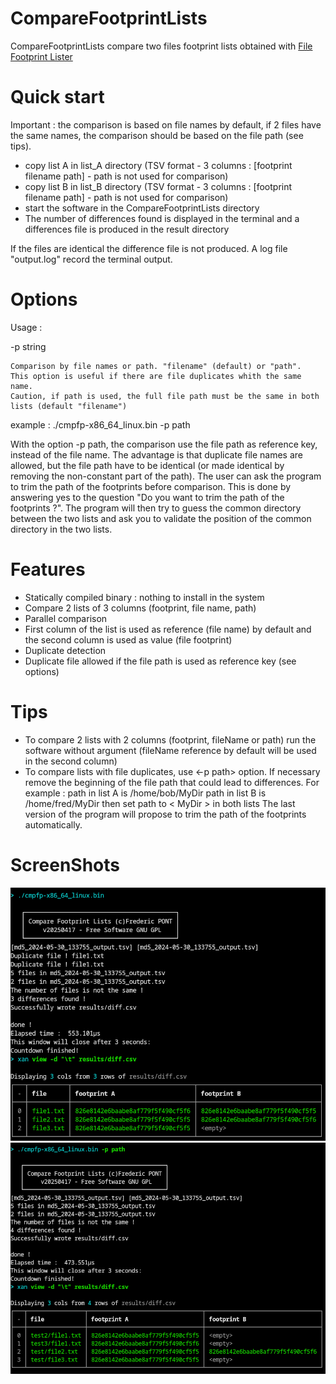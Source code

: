 

#  CompareFootprintLists
CompareFootprintLists compare two files footprint lists obtained with [File Footprint Lister](https://github.com/FredPont/FileFootprintLister)

# Quick start
Important : the comparison is based on file names by default, if 2 files have the same names, the comparison should be based on the file path (see tips).
- copy list A in list_A directory (TSV format - 3 columns : [footprint filename path] - path is not used for comparison)
- copy list B in list_B directory (TSV format - 3 columns : [footprint filename path] - path is not used for comparison)
- start the software in the CompareFootprintLists directory
- The number of differences found is displayed in the terminal and a differences file is produced in the result directory

If the files are identical the difference file is not produced. A log file "output.log" record the terminal output.

# Options
Usage :

  -p string

    Comparison by file names or path. "filename" (default) or "path".
    This option is useful if there are file duplicates whith the same name. 
    Caution, if path is used, the full file path must be the same in both lists (default "filename")

example : ./cmpfp-x86_64_linux.bin -p path

 With the option  -p path, the comparison use the file path as reference key, instead of the file name. The advantage is that duplicate file names are allowed, but the file path have to be identical (or made identical by removing the non-constant part of the path).
 The user can ask the program to trim the path of the footprints before comparison. This is done by answering yes to the question "Do you want to trim the path of the footprints ?". The program will then try to guess the common directory between the two lists and ask you to validate the position of the common directory in the two lists.

# Features
- Statically compiled binary : nothing to install in the system
- Compare 2 lists of 3 columns (footprint, file name, path)
- Parallel comparison
- First column of the list is used as reference (file name) by default and the second column is used as value (file footprint)
- Duplicate detection
- Duplicate file allowed if the file path is used as reference key (see options)

# Tips
- To compare 2 lists with 2 columns (footprint, fileName or path) run the software without argument (fileName reference by default will be used in the second column)
- To compare lists with file duplicates, use <-p path> option. If necessary remove the beginning of the file path that could lead to differences. For example :
path in list A is /home/bob/MyDir
path in list B is /home/fred/MyDir
then set path to < MyDir > in both lists 
The last version of the program will propose to trim the path of the footprints automatically.

# ScreenShots
![CLI](src/web/screenshot1.png)
![CLI](src/web/screenshot2.png)